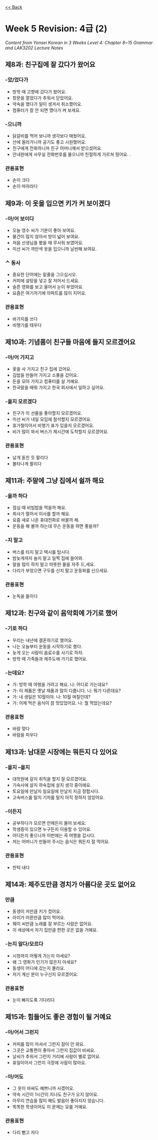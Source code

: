[<< Back](index.md)

# Week 5 Revision: 4급 (2)
*Content from Yonsei Korean in 3 Weeks Level 4: Chapter 8~15 Grammar and LAK3202 Lecture Notes*

## 제8과: 친구집에 잘 갔다가 왔어요
### -았/었다가
- 방학 때 고향에 갔다가 왔어요.
- 창문을 열었다가 추워서 닫았어요.
- 약속을 했다가 일이 생겨서 취소했어요.
- 컴퓨터가 잘 안 되면 깼다가 켜 보세요.

### -으니까
- 닭갈비를 먹어 보니까 생각보다 매웠어요.
- 산에 올라가니까 공기도 좋고 시원했어요.
- 친구에게 전화하니까 친구 어머니께서 받으셨어요.
- 안내원에게 사무실 전화번호를 물으니까 친절하게 가르쳐 줬어요. .

### 관용표현
- 손이 크다
- 손이 마자라다

## 제9과: 이 옷을 입으면 키가 커 보이겠다
### -아/어 보이다
- 오늘 영수 씨가 기분이 좋아 보여요.
- 물건이 많지 않아서 방이 넓어 보여요.
- 처음 선생님을 봤을 때 무서워 보였어요.
- 미선 씨가 까만색 옷을 입으니까 날씬해 보여요.

### ᄉ 동사
- 중요한 단어에는 밑줄을 그으십시오.
- 커피에 설탕을 넣고 잘 저어서 드세요.
- 슬픈 영화를 보고 울어서 눈이 부었어요.
- 요즘은 여기저기에 아파트를 많이 지어요.

### 관용표현
- 바가지를 쓰다
- 비행기를 태우다

## 제10과: 기념품이 친구들 마음에 들지 모르겠어요
### -아/어 가지고
- 꽃을 사 가지고 친구 집에 갔어요.
- 김밥을 만들어 가지고 소풍을 갔어요.
- 돈을 모아 가지고 컴퓨터를 살 거예요.
- 한국말을 배워 가지고 한국 회사에서 일하고 싶어요.

### -을지 모르겠다
- 친구가 이 선물을 좋아할지 모르겠어요.
- 미선 씨가 내일 모임에 참석할지 모르겠어요.
- 휴가철이어서 비행기 표가 있을지 모르겠어요.
- 비가 많이 와서 버스가 제시간에 도착할지 모르겠어요.

### 관용표현
- 날개 돋친 듯 팔리다
- 불타나게 팔리다

## 제11과: 주말에 그냥 집에서 쉴까 해요
### -을까 하다
- 점심 때 비빔밥을 먹을까 해요.
- 회사가 멀어서 이사를 할까 해요.
- 요즘 새로 나온 휴대전화로 바꿀까 해.
- 운동을 해 볼까 하는데 무슨 운동을 하면 좋을까?

### -지 말고
- 버스를 타지 말고 택시를 탑시다.
- 밤늦게까지 놀지 말고 일찍 집에 들어와.
- 말을 많이 하지 말고 따뜻한 물을 자주 드,세요.
- 다리가 부었으면 구두를 신지 말고 운동화를 신으세요.

### 관용표현
- 눈독을 들이다

## 제12과: 친구와 같이 음악회에 가기로 했어
### -기로 하다
- 우리는 내년에 결혼하기로 했어요.
- 나는 오늘부터 운동을 시작하기로 했다.
- 늦게 오는 사람이 음료수를 사기로 하자.
- 방학 때 가족들과 제주도에 가기로 했어요.

### -는데요?
- 가: 방학 때 여행을 가려고 해요. 나: 어디로 가는데요?
- 가: 이 제품은 옛날 제품과 많이 다릅니다. 나: 뭐가 다른데요?
- 가: 내 생일은 10월이야. 나: 10월 며칠인데?
- 가: 어제 먹은 음식이 참 맛있었어요. 나: 뭘 먹었는데요?

### 관용표현
- 바람 맞다
- 바람을 피우다

## 제13과: 남대문 시장에는 뭐든지 다 있어요
### -을지 –을지
- 대학원에 갈지 취직을 할지 잘 모르겠어요.
- 기숙사에 살지 하숙집에 살지 생각 중이에요.
- 토요일에 만날지 일요일에 만날지 지금 정합시다.
- 고속버스를 탈지 기차를 탈지 아직 정하지 않았어요.

### -이든지
- 공부하다가 모르면 언제든지 물어 보세요.
- 학생증이 있으면 누구든지 이용할 수 있어요.
- 어디든지 좋으니까 이번에는 꼭 여행을 갑시다.
- 저는 어머니가 만들어 주시는 음식은 뭐든지 잘 먹어요.

### 관용표현
- 한턱 내다

## 제14과: 제주도만큼 경치가 아름다운 곳도 없어요
### 만큼
- 동생이 저만큼 키가 컸어요.
- 아이가 어른만큼 많이 먹어요.
- 웨이 씨만큼 노래를 잘 부르는 사람은 없어요.
- 이 세상에서 자기 집만큼 편한 곳은 없을 거예요.

### -는지 알다/모르다
- 시청까지 어떻게 가는지 아세요?
- 왜 그 영화가 인기가 많은지 아세요?
- 동생이 어디에 갔는지 몰라요.
- 저기 계신 분이 누구신지 모르겠어요.

### 관용표현
- 눈이 빠지도록 기다리다

## 제15과: 힘들어도 좋은 경험이 될 거예요
### -아/어서 그런지
- 커피를 많이 마셔서 그런지 잠이 안 와요.
- 그곳은 교통편이 좋아서 그런지 집값이 비싸요.
- 날씨가 추워서 그런지 거리에 사람이 별로 없어요.
- 휴일이어서 그런지 극장에 사람이 많아요.

### -아/어도
- 그 옷이 바싸도 예쁘니까 사겠어요.
- 약속 시간이 1시간이 지나도 친구가 오지 않아요.
- 아무리 연습을 많이 해도 발음이 좋아지지 않습니다.
- 똑똑한 학생이어도 이 문제는 모를 거예요.

### 관용표현
- 다리 뻗고 자다
